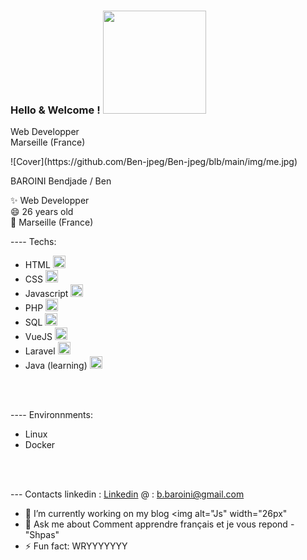 ### Hello & Welcome ! <img src="https://media.giphy.com/media/fVc6G5zbFwxo2YGXIP/giphy.gif" width="165"></h2>


<p>Web Developper</br>
Marseille (France) </br>
</p>
![Cover](https://github.com/Ben-jpeg/Ben-jpeg/blb/main/img/me.jpg)

<!--
**Ben-jpeg/Ben-jpeg** is a ✨ _special_ ✨ repository because its `README.md` (this file) appears on your GitHub profile.

Here are some ideas to get you started:

- 🔭 I’m currently working on ...
- 🌱 I’m currently learning ...
- 👯 I’m looking to collaborate on ...
- 🤔 I’m looking for help with ...
- 💬 Ask me about ...
- 📫 How to reach me: ...
- 😄 Pronouns: ...
- ⚡ Fun fact: ...
-->

BAROINI Bendjade / Ben
<p> ✨ Web Developper</br>
   😄 26 years old </br>
 🌱 Marseille (France)</br>
</p>


---- Techs:

- HTML     <img src="https://media.giphy.com/media/YshYTgWWi7NZgCOPGa/giphy.gif" width="20">
- CSS     <img src="https://media.giphy.com/media/BY7rFObREdDeMgfraM/giphy.gif" width="20">
- Javascript    <img src="https://media.giphy.com/media/GZu3NtMoA6Lp2alLKk/giphy.gif" width="20">
- PHP     <img src="https://media.giphy.com/media/HmQeQ72ww4AHCr1kPP/giphy.gif" width="20">
- SQL     <img src="https://media.giphy.com/media/V8y1y1FzxDETVUtQE4/giphy.gif" width="20">
- VueJS     <img src="https://media.giphy.com/media/A49N5TtqGzs4ChGTL1/giphy.gif" width="20">
- Laravel     <img src="https://media.giphy.com/media/l3BIJJuFwLb3LHorOX/giphy.gif" width="20">
- Java (learning) <img src="https://media.giphy.com/media/zlcIBNopQj8Yx5QgpR/giphy.gif" width="20">



</br></br>

---- Environnments:

- Linux
- Docker

</br></br>

--- Contacts
linkedin  : <a href="https://www.linkedin.com/in/bendjade-baroini-0543481ba/">Linkedin</a>
   @      : b.baroini@gmail.com



- 🔭 I’m currently working on my blog <img alt="Js" width="26px" 
- 💬 Ask me about Comment apprendre français et je vous repond - "Shpas"
- ⚡ Fun fact: WRYYYYYYY




